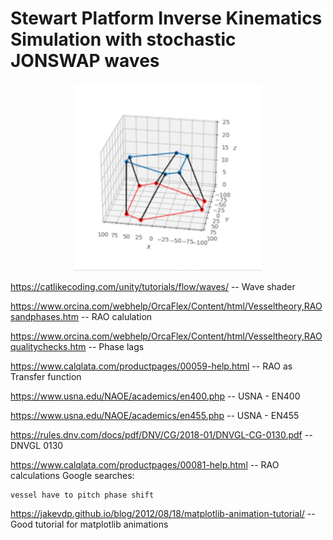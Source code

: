 # Stewart Platform Inverse Kinematics Simulation with stochastic JONSWAP waves

<p align="center">
    <img src="misc/gifs/platform_animate.gif" width="300" height="300" />
</p>

[//]: # (![alt text]&#40;misc/figures/thumbnail.png&#41;)

https://catlikecoding.com/unity/tutorials/flow/waves/  -- Wave shader

https://www.orcina.com/webhelp/OrcaFlex/Content/html/Vesseltheory,RAOsandphases.htm -- RAO calulation

https://www.orcina.com/webhelp/OrcaFlex/Content/html/Vesseltheory,RAOqualitychecks.htm -- Phase lags

https://www.calqlata.com/productpages/00059-help.html -- RAO as Transfer function

https://www.usna.edu/NAOE/academics/en400.php -- USNA - EN400

https://www.usna.edu/NAOE/academics/en455.php -- USNA - EN455

https://rules.dnv.com/docs/pdf/DNV/CG/2018-01/DNVGL-CG-0130.pdf -- DNVGL 0130


https://www.calqlata.com/productpages/00081-help.html -- RAO calculations
Google searches:

    vessel have to pitch phase shift

https://jakevdp.github.io/blog/2012/08/18/matplotlib-animation-tutorial/ -- Good tutorial for matplotlib animations